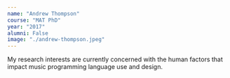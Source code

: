 ```yaml
---
name: "Andrew Thompson"
course: "MAT PhD"
year: "2017"
alumni: False
image: "./andrew-thompson.jpeg"
---
```

My research interests are currently concerned with the human factors that impact music programming language use and design.